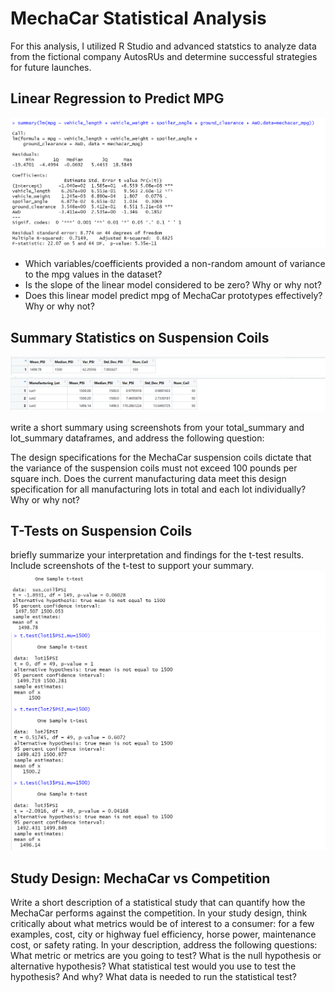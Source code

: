 # MechaCar Statistical Analysis #
For this analysis, I utilized R Studio and advanced statstics to analyze data from the fictional company AutosRUs and determine successful strategies for future launches. 

## Linear Regression to Predict MPG ##
![linear regression](https://github.com/TRACIE-F/mechacar_statistical_analysis/blob/main/Resources/W15D1.png)
  * Which variables/coefficients provided a non-random amount of variance to the mpg values in the dataset?
  * Is the slope of the linear model considered to be zero? Why or why not?
  * Does this linear model predict mpg of MechaCar prototypes effectively? Why or why not?

## Summary Statistics on Suspension Coils ##
![total_summary](https://github.com/TRACIE-F/mechacar_statistical_analysis/blob/main/Resources/Total_Summary.png)
![lot_summary](https://github.com/TRACIE-F/mechacar_statistical_analysis/blob/main/Resources/Lot_Summary.png)

write a short summary using screenshots from your total_summary and lot_summary dataframes, and address the following question:

The design specifications for the MechaCar suspension coils dictate that the variance of the suspension coils must not exceed 100 pounds per square inch. Does the current manufacturing data meet this design specification for all manufacturing lots in total and each lot individually? Why or why not?

## T-Tests on Suspension Coils ##
briefly summarize your interpretation and findings for the t-test results. Include screenshots of the t-test to support your summary.
![ttest1](https://github.com/TRACIE-F/mechacar_statistical_analysis/blob/main/Resources/ttest_sus.png)
![ttest2](https://github.com/TRACIE-F/mechacar_statistical_analysis/blob/main/Resources/ttest_lot123.png)


## Study Design: MechaCar vs Competition ##
Write a short description of a statistical study that can quantify how the MechaCar performs against the competition. In your study design, think critically about what metrics would be of interest to a consumer: for a few examples, cost, city or highway fuel efficiency, horse power, maintenance cost, or safety rating.
In your description, address the following questions:
What metric or metrics are you going to test?
What is the null hypothesis or alternative hypothesis?
What statistical test would you use to test the hypothesis? And why?
What data is needed to run the statistical test?
